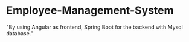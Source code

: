 # Employee-Management-System
"By using Angular as frontend, Spring Boot for the backend with Mysql database."
